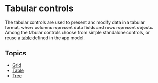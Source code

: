 # Tabular controls

The tabular controls are used to present and modify data in a tabular format, where columns represent data fields and rows represent objects. Among the tabular controls choose from simple standalone controls, or reuse a [table](../../../tables/index.md) defined in the app model.

## Topics
* [Grid](tabular-controls/grid.md)
* [Table](tabular-controls/table.md)
* [Tree](tabular-controls/tree.md)